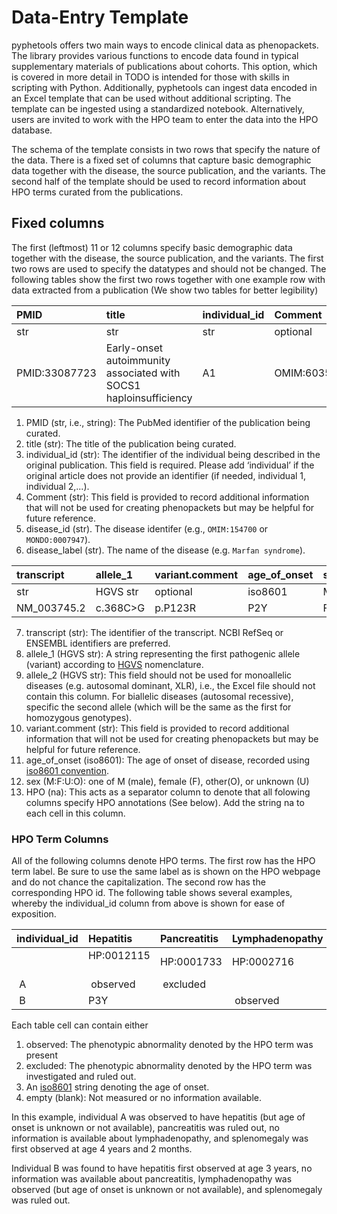 # Data-Entry Template

pyphetools offers two main ways to encode clinical data as phenopackets. The library provides various functions to encode data found in
typical supplementary materials of publications about cohorts. This option, which is covered in more detail in TODO is intended for those
with skills in scripting with Python. Additionally, pyphetools can ingest data encoded in an Excel template that can be used without additional scripting.
The template can be ingested using a standardized notebook. Alternatively, users are invited to work with the HPO team to enter the data into the HPO database.

The schema of the template consists in two rows that specify the nature of the data. There is a fixed set of columns that capture basic demographic data together with the disease, the source publication, and the variants. The second half of the template should be used to record information about
HPO terms curated from the publications.

## Fixed columns
The first (leftmost) 11 or 12 columns specify basic demographic data together with the disease, the source publication, and the variants.
The first two rows are used to specify the datatypes and should not be changed. The following tables show the first two rows together with
one example row with data extracted from a publication (We show two tables for better legibility)


|  PMID	| title	| individual_id	| Comment| 	disease_id	| disease_label|
|:-----|:-----|:-----|:-----|:-----|:-----|
| str	| str	| str	| optional|  str| 	str|	str| 	str|
| PMID:33087723| 	Early-onset autoimmunity associated with SOCS1 haploinsufficiency| 	A1|		OMIM:603597|	Autoinflammatory syndrome, familial, with or without immunodeficiency|


1. PMID (str, i.e., string): The PubMed identifier of the publication being curated.
2. title (str): The title of the publication being curated.
3. individual_id (str): The identifier of the individual being described in the original publication. This field is required. Please add ‘individual’ if the original article does not provide an identifier (if needed, individual 1, individual 2,...).
4. Comment (str): This field is provided to record additional information that will not be used for creating phenopackets but may be helpful for future reference.
5. disease_id (str). The disease identifer (e.g., ``OMIM:154700`` or  ``MONDO:0007947``).
6. disease_label (str). The name of the disease (e.g. ``Marfan syndrome``).




|  transcript| 	allele_1| 	variant.comment| 	age_of_onset| 	sex	| HPO	|
|:-----|:-----|:-----|:-----|:-----|:-----|
|  str| HGVS str|	optional|  	iso8601	| M:F:O:U| 	na	|
| NM_003745.2	|c.368C>G|	p.P123R|	P2Y|	F	|na|

7. transcript (str): The identifier of the transcript. NCBI RefSeq or ENSEMBL identifiers are preferred.
8. allele_1 (HGVS str): A string representing the first pathogenic allele (variant) according to [HGVS](https://hgvs-nomenclature.org/stable/background/simple/) nomenclature.
9. allele_2 (HGVS str): This field should not be used for monoallelic diseases (e.g. autosomal dominant, XLR), i.e., the Excel file should not contain this column. For biallelic diseases (autosomal recessive), specific the second allele (which will be the same as the first for homozygous genotypes).
10. variant.comment (str): This field is provided to record additional information that will not be used for creating phenopackets but may be helpful for future reference.
11. age_of_onset (iso8601): The age of onset of disease, recorded using [iso8601 convention](https://en.wikipedia.org/wiki/ISO_8601#Durations).
12. sex (M:F:U:O): one of M (male), female (F), other(O), or unknown (U)
13. HPO (na): This acts as a separator column to denote that all folowing columns specify HPO annotations (See below). Add the string na to each cell in this column.

### HPO Term Columns
All of the following columns denote HPO terms. The first row has the HPO term label. Be sure to use the same label as is shown on the HPO
webpage and do not chance the capitalization. The second row has the corresponding HPO id. The following table shows several examples, whereby
the individual_id column from above is shown for ease of exposition.




|individual_id |  Hepatitis  | 	Pancreatitis| 	Lymphadenopathy| 	Splenomegaly   |
|:-------------|:------------|:-------------|:-----------------|:------------------|
|              | HP:0012115  |HP:0001733    |  HP:0002716      |   HP:0001744      |
| A            | observed    | excluded     |                  | P4Y2M             |
| B            |P3Y          |              | observed       | excluded          |

Each table cell can contain either
1. observed: The phenotypic abnormality denoted by the HPO term was present
2. excluded: The phenotypic abnormality denoted by the HPO term was investigated and ruled out.
3. An [iso8601](https://en.wikipedia.org/wiki/ISO_8601#Durations) string denoting the age of onset.
4. empty (blank): Not measured or no information available.

In this example, individual A was observed to have hepatitis (but age of onset is unknown or not available), pancreatitis was ruled out, no information is available about lymphadenopathy, and splenomegaly was first observed at age 4 years and 2 months.

Individual B was found to have hepatitis first observed at age 3 years, no information was available about pancreatitis, lymphadenopathy was observed (but age of onset is unknown or not available), and splenomegaly  was ruled out.









